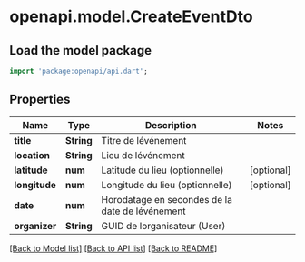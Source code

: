 # openapi.model.CreateEventDto

## Load the model package
```dart
import 'package:openapi/api.dart';
```

## Properties
Name | Type | Description | Notes
------------ | ------------- | ------------- | -------------
**title** | **String** | Titre de lévénement | 
**location** | **String** | Lieu de lévénement | 
**latitude** | **num** | Latitude du lieu (optionnelle) | [optional] 
**longitude** | **num** | Longitude du lieu (optionnelle) | [optional] 
**date** | **num** | Horodatage en secondes de la date de lévénement | 
**organizer** | **String** | GUID de lorganisateur (User) | 

[[Back to Model list]](../README.md#documentation-for-models) [[Back to API list]](../README.md#documentation-for-api-endpoints) [[Back to README]](../README.md)


